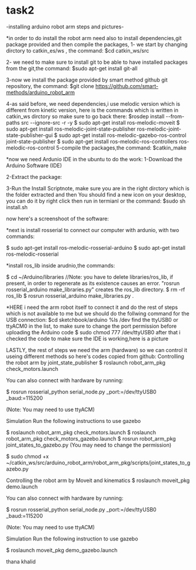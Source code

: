 # task2
-installing arduino robot arm steps and pictures-

*in order to do install the robot arm need also to install dependencies,git package provided and then compile the packages,
1- we start by changing dirctory to catkin_es/ws , the command:
$cd catkin_ws/src

2- we need to make sure to install git to be able to have installed packages from the git,the command: 
$sudo apt-get install git-all

3-now we install the package provided by smart method github git repository, the command:
$git clone https://github.com/smart-methods/arduino_robot_arm

4-as said before, we need dependencies,i use melodic version which is different from kinetic version, here is the commands which is written in catkin_ws dirctory so make sure to go back there:
$rosdep install --from-paths src --ignore-src -r -y
$ sudo apt-get install ros-melodic-moveit
$ sudo apt-get install ros-melodic-joint-state-publisher ros-melodic-joint-state-publisher-gui
$ sudo apt-get install ros-melodic-gazebo-ros-control joint-state-publisher
$ sudo apt-get install ros-melodic-ros-controllers ros-melodic-ros-control
5-compile the packages,the command:
$catkin_make



*now we need Ardunio IDE in the ubuntu to do the work:
1-Download the Arduino Software (IDE) 

2-Extract the package:

3-Run the Install Scriptnote, make sure you are in the right dirctory which is the folder extracted and then You should find a new icon on your desktop, you can do it by right click then run in termianl or the command:
$sudo sh install.sh

now here's a screenshoot of the software:






*next is install rosserial to connect our computer with ardunio, with two commands:

$ sudo apt-get install ros-melodic-rosserial-arduino
$ sudo apt-get install ros-melodic-rosserial



*install ros_lib inside arudnio,the commands:

$ cd ~/Arduino/libraries
//Note: you have to delete libraries/ros_lib, if present, in order to regenerate as its existence causes an error. "rosrun rosserial_arduino make_libraries.py" creates the ros_lib directory.
$ rm -rf ros_lib
$  rosrun rosserial_arduino make_libraries.py .




*HERE i need the arm robot itself to connect it and do the rest of steps which is not available to me 
but we should do the follwing command for the USB connection:
$cd sketchbook/arduino 
%ls /dev
find the ttyUSB0 or ttyACM0 in the list, to make sure to change the port permission before uploading the Arduino code 
$ sudo chmod 777 /dev/ttyUSB0
after that i checked the code to make sure the IDE is working,here is a picture 

LASTLY, the rest of steps we need the arm (hardware) so we can control it useing different methods so here's codes copied from github:
Controlling the robot arm by joint_state_publisher
$ roslaunch robot_arm_pkg check_motors.launch

You can also connect with hardware by running:

$ rosrun rosserial_python serial_node.py _port:=/dev/ttyUSB0 _baud:=115200

(Note: You may need to use ttyACM)

Simulation
Run the following instructions to use gazebo

$ roslaunch robot_arm_pkg check_motors.launch
$ roslaunch robot_arm_pkg check_motors_gazebo.launch
$ rosrun robot_arm_pkg joint_states_to_gazebo.py
(You may need to change the permission)

$ sudo chmod +x ~/catkin_ws/src/arduino_robot_arm/robot_arm_pkg/scripts/joint_states_to_gazebo.py

Controlling the robot arm by Moveit and kinematics
$ roslaunch moveit_pkg demo.launch

You can also connect with hardware by running:

$ rosrun rosserial_python serial_node.py _port:=/dev/ttyUSB0 _baud:=115200

(Note: You may need to use ttyACM)

Simulation
Run the following instruction to use gazebo

$ roslaunch moveit_pkg demo_gazebo.launch


thana khalid


